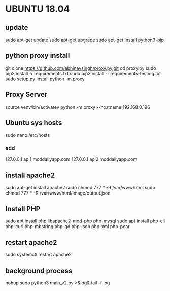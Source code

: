 # UBUNTU 18.04
## update 
sudo apt-get update
sudo apt-get upgrade
sudo apt-get install python3-pip

## python proxy install 
git clone https://github.com/abhinavsingh/proxy.py.git
cd proxy.py
sudo pip3 install -r requirements.txt
sudo pip3 install -r requirements-testing.txt
sudo setup.py install 
python -m proxy

## Proxy Server
source venv/bin/activatev
python -m proxy --hostname 192.168.0.196

## Ubuntu sys hosts
sudo nano /etc/hosts 
### add
127.0.0.1 api1.mcddailyapp.com
127.0.0.1 api2.mcddailyapp.com

## install apache2
sudo apt-get install apache2
sudo chmod 777 * -R /var/www/html
sudo chmod 777 * -R /var/www/html/image/output.json

## Install PHP
sudo apt install php libapache2-mod-php php-mysql
sudo apt install php-cli php-curl php-mbstring php-gd php-json php-xml php-pear

## restart apache2
sudo systemctl restart apache2

## background  process
nohup sudo python3 main_v2.py >&log&
tail -f log

